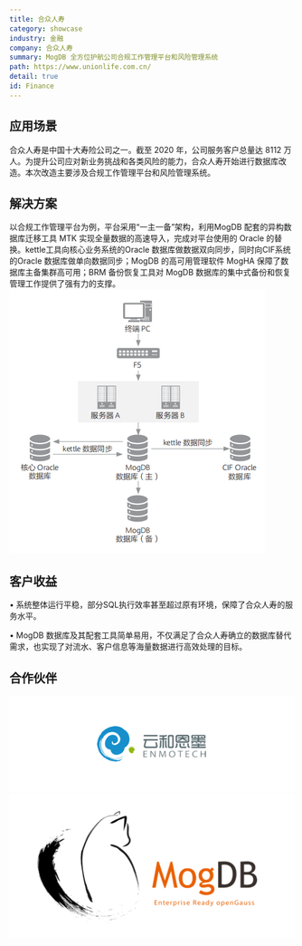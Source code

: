 ```yaml
---
title: 合众人寿
category: showcase
industry: 金融
company: 合众人寿
summary: MogDB 全方位护航公司合规工作管理平台和风险管理系统
path: https://www.unionlife.com.cn/
detail: true
id: Finance
---
```


## 应用场景

合众人寿是中国十大寿险公司之一。截至 2020 年，公司服务客户总量达 8112 万人。为提升公司应对新业务挑战和各类风险的能力，合众人寿开始进行数据库改造。本次改造主要涉及合规工作管理平台和风险管理系统。

## 解决方案

<div class='solve-method'>
    <div class='text'>
    以合规工作管理平台为例，平台采用“一主一备”架构，利用MogDB 配套的异构数据库迁移工具 MTK 实现全量数据的高速导入，完成对平台使用的 Oracle 的替换。kettle工具向核心业务系统的Oracle 数据库做数据双向同步，同时向CIF系统的Oracle 数据库做单向数据同步；MogDB 的高可用管理软件 MogHA 保障了数据库主备集群高可用；BRM 备份恢复工具对 MogDB 数据库的集中式备份和恢复管理工作提供了强有力的支撑。
    </div>
<div class="case-img">
    <img src="./f1.png"/>
</div>
</div>

## 客户收益

• 系统整体运行平稳，部分SQL执行效率甚至超过原有环境，保障了合众人寿的服务水平。

• MogDB 数据库及其配套工具简单易用，不仅满足了合众人寿确立的数据库替代需求，也实现了对流水、客户信息等海量数据进行高效处理的目标。

## 合作伙伴

<div class=logo>
    <img src="./yunheenmo.png"/>
    <img src="./modb.png"/>
</div>
